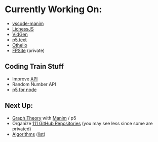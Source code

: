 # Currently Working On:

- [vscode-manim](https://github.com/dipamsen/vscode-manim)
- [LichessJS](https://github.com/dipamsen/LichessJS)
- [VidGen](https://github.com/dipamsen/VidGen)
- [p5.text](https://github.com/dipamsen/p5.text)
- [Othello](https://github.com/dipamsen/othello)
- [FPSite](https://github.com/dipamsen/FPSite) (private)

## Coding Train Stuff

- Improve [API](https://github.com/CodingTrain/The-Coding-Train-API)
- Random Number API
- [p5 for node](https://github.com/CodingTrain/node-p5-test)

## Next Up:
- [Graph Theory](https://github.com/dipamsen/Diskstra-s-algorithm) with [Manim](https://manim.community) / p5
- Organize [111 GitHub Repositories](https://github.com/dipamsen?tab=repositories) (you may see less since some are privated)
- [Algorithms](https://github.com/TheAlgorithms) ([list](https://gist.github.com/74e2021c5f2560762cca8fb36ad5e208))
